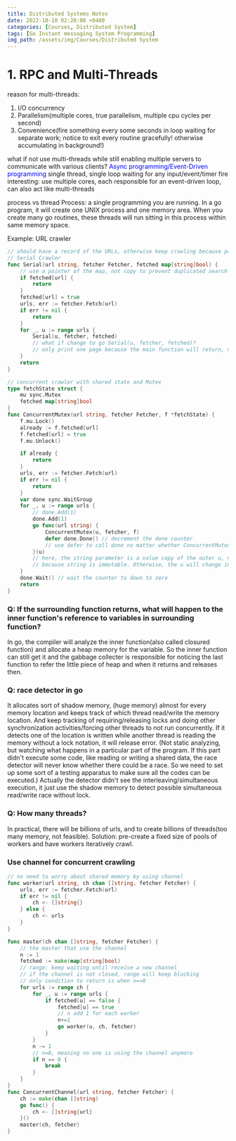 ```yaml
---
title: Distributed Systems Notes
date: 2022-10-10 02:28:00 +0400
categories: [Courses, Distributed System]
tags: [Go Instant messaging System Programming]
img_path: /assets/img/Courses/Distributed System
---
```


# 1. RPC and Multi-Threads
reason for multi-threads:
1. I/O concurrency
2. Parallelism(multiple cores, true parallelism, multiple cpu cycles per second)
3. Convenience(fire something every some seconds in loop waiting for separate work; notice to exit every routine gracefully! otherwise accumulating in background!)

what if not use multi-threads while still enabling multiple servers to communicate with various clients?
<font color=Blue>Async programming/Event-Driven programming</font>
single thread, single loop waiting for any input/event/timer fire
interesting: use multiple cores, each responsible for an event-driven loop, can also act like multi-threads

process vs thread
Process: a single programming you are running. In a go program, it will create one UNIX process and one memory area. When you create many go routines, these threads will run sitting in this process within same memory space.

Example: URL crawler

```go
// should have a record of the URLs, otherwise keep crawling because pages in URL is cyclic
// Serial Crawler
func Serial(url string, fetcher Fetcher, fetched map[string]bool) {
    // use a pointer of the map, not copy to prevent duplicated search
    if fetched[url] {
        return
    }
    fetched[url] = true
    urls, err := fetcher.Fetch(url)
    if err != nil {
        return
    }
    for _, u := range urls {
        Serial(u, fetcher, fetched)
        // what if change to go Serial(u, fetcher, fetched)?
        // only print one page because the main function will return, not waiting
    }
    return
}

// concurrent crawler with shared state and Mutex
type fetchState struct {
    mu sync.Mutex
    fetched map[string]bool
}
func ConcurrentMutex(url string, fetcher Fetcher, f *fetchState) {
    f.mu.Lock()
    already := f.fetched[url]
    f.fetched[url] = true
    f.mu.Unlock()

    if already {
        return
    }
    urls, err := fetcher.Fetch(url)
    if err != nil {
        return
    }
    var done sync.WaitGroup
    for _, u := range urls {
        // done.Add(1)
        done.Add(1)
        go func(url string) {
            ConcurrentMutex(u, fetcher, f)
            defer done.Done() // decrement the done counter
            // use defer to call done no matter whether ConcurrentMutex will be executed successfully
        }(u)
        // here, the string parameter is a value copy of the outer u, not pointer
        // because string is immutable. Otherwise, the u will change in the outer for loop, and will change the u in the inner function!
    }
    done.Wait() // wait the counter to down to zero
    return
}
```

### Q: If the surrounding function returns, what will happen to the inner function's reference to variables in surrounding function?

In go, the compiler will analyze the inner function(also called closured function) and allocate a heap memory for the variable. So the inner function can still get it and the gabbage collecter is responsible for noticing the last function to refer the little piece of heap and when it returns and releases then.

### Q: race detector in go
It allocates sort of shadow memory, (huge memory) almost for every memory location and keeps track of which thread read/write the memory location. And keep tracking of requiring/releasing locks and doing other synchronization activities/forcing other threads to not run concurrently. If it detects one of the location is written while another thread is reading the memory without a lock notation, it will release error. (Not static analyzing, but watching what happens in a particular part of the program. If this part didn't execute some code, like reading or writing a shared data, the race detector will never know whether there could be a race. So we need to set up some sort of a testing apparatus to make sure all the codes can be executed.) Actually the detector didn't see the interleaving/simultaneous execution, it just use the shadow memory to detect possible simultaneous read/write race without lock.

### Q: How many threads?
In practical, there will be billions of urls, and to create billions of threads(too many memory, not feasible). Solution: pre-create a fixed size of pools of workers and have workers iteratively crawl.

### Use channel for concurrent crawling
```go
// no need to worry about shared memory by using channel
func worker(url string, ch chan []string, fetcher Fetcher) {
    urls, err := fetcher.Fetch(url)
    if err != nil {
        ch <- []string{}
    } else {
        ch <- urls
    }
}

func master(ch chan []string, fetcher Fetcher) {
    // the master that use the channel
    n := 1
    fetched := make(map[string]bool)
    // range: keep waiting until receive a new channel
    // if the channel is not closed, range will keep blocking
    // only condition to return is when n==0
    for urls := range ch {
        for _, u := range urls {
            if fetched[u] == false {
                fetched[u] == true
                // n add 1 for each worker
                n+=1
                go worker(u, ch, fetcher)
            }
        }
        n -= 1
        // n=0, meaning no one is using the channel anymore
        if n == 0 {
            break
        }
    }
}
func ConcurrentChannel(url string, fetcher Fetcher) {
    ch := make(chan []string)
    go func() {
        ch <- []string{url}
    }()
    master(ch, fetcher)
}
```